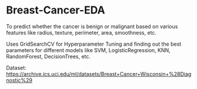 # Breast-Cancer-EDA
To predict whether the cancer is benign or malignant based on various features like radius,	texture, perimeter,	area, smoothness, etc. 

Uses GridSearchCV for Hyperparameter Tuning and finding out the best parameters for different models like SVM, LogisticRegression, KNN, RandomForest, DecisionTrees, etc.

Dataset: https://archive.ics.uci.edu/ml/datasets/Breast+Cancer+Wisconsin+%28Diagnostic%29
